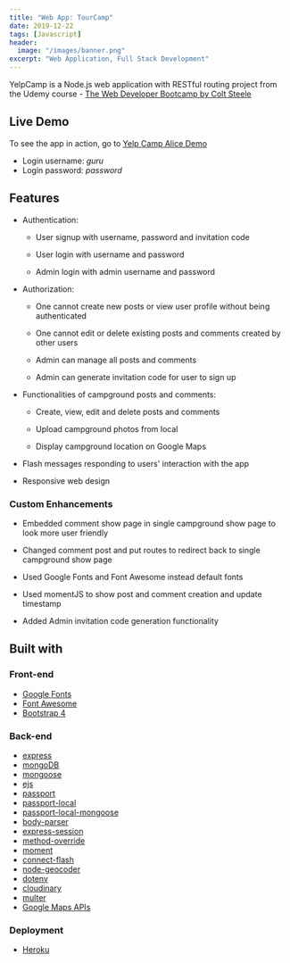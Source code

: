 ```yaml
---
title: "Web App: TourCamp"
date: 2019-12-22
tags: [Javascript]
header:
  image: "/images/banner.png"
excerpt: "Web Application, Full Stack Development"
---
```


YelpCamp is a Node.js web application with RESTful routing project from the Udemy course - [The Web Developer Bootcamp by Colt Steele](https://www.udemy.com/the-web-developer-bootcamp/)

## Live Demo

To see the app in action, go to <a href="https://tourcamp.herokuapp.com/" target="_blank">Yelp Camp Alice Demo</a>

* Login username: <i>guru</i>
* Login password: <i>password</i>

## Features

* Authentication:

  * User signup with username, password and invitation code

  * User login with username and password

  * Admin login with admin username and password

* Authorization:

  * One cannot create new posts or view user profile without being authenticated

  * One cannot edit or delete existing posts and comments created by other users

  * Admin can manage all posts and comments

  * Admin can generate invitation code for user to sign up

* Functionalities of campground posts and comments:

  * Create, view, edit and delete posts and comments

  * Upload campground photos from local

  * Display campground location on Google Maps

* Flash messages responding to users' interaction with the app

* Responsive web design

### Custom Enhancements

* Embedded comment show page in single campground show page to look more user friendly

* Changed comment post and put routes to redirect back to single campground show page

* Used Google Fonts and Font Awesome instead default fonts

* Used momentJS to show post and comment creation and update timestamp

* Added Admin invitation code generation functionality

## Built with

### Front-end

* [Google Fonts](https://fonts.google.com/)
* [Font Awesome](https://fontawesome.com/)
* [Bootstrap 4](https://getbootstrap.com/docs/4.1/getting-started/introduction/)

### Back-end

* [express](https://expressjs.com/)
* [mongoDB](https://www.mongodb.com/)
* [mongoose](http://mongoosejs.com/)
* [ejs](http://ejs.co/)
* [passport](http://www.passportjs.org/)
* [passport-local](https://www.npmjs.com/package/passport-local)
* [passport-local-mongoose](https://www.npmjs.com/package/passport-local-mongoose)
* [body-parser](https://www.npmjs.com/package/body-parser)
* [express-session](https://www.npmjs.com/package/express-session)
* [method-override](https://www.npmjs.com/package/method-override)
* [moment](https://momentjs.com/)
* [connect-flash](https://www.npmjs.com/package/connect-flash)
* [node-geocoder](https://www.npmjs.com/package/node-geocoder)
* [dotenv](https://www.npmjs.com/package/dotenv)
* [cloudinary](https://www.npmjs.com/package/cloudinary)
* [multer](https://www.npmjs.com/package/multer)
* [Google Maps APIs](https://developers.google.com/maps/)

### Deployment

* [Heroku](https://www.heroku.com/)